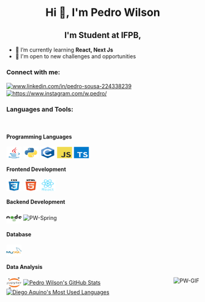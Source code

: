 <h1 align="center">Hi 👋, I'm Pedro Wilson</h1>
<h2 align="center">I'm Student at IFPB, </h2>

- 🌱 I’m currently learning **React, Next Js**
- 🚀 I'm open to new challenges and opportunities

<h3 align="left">Connect with me:</h3>
<p align="left">
<a href="https://linkedin.com/in/pedro-sousa-224338239" target="blank"><img align="center" src="https://raw.githubusercontent.com/rahuldkjain/github-profile-readme-generator/master/src/images/icons/Social/linked-in-alt.svg" alt="www.linkedin.com/in/pedro-sousa-224338239" height="30" width="40" /></a>
<a href="https://instagram.com/https://www.instagram.com/w.pedro/" target="blank"><img align="center" src="https://raw.githubusercontent.com/rahuldkjain/github-profile-readme-generator/master/src/images/icons/Social/instagram.svg" alt="https://www.instagram.com/w.pedro/" height="30" width="40" /></a>

  
</p>
<h3 align="left">Languages and Tools:</h3>
<div>
  <div style="display: inline_block"><br>
  <h4 align="left">Programming Languages</h4> 
  <img align="center" alt="Pw-Java" height="30" width="40" src="https://raw.githubusercontent.com/devicons/devicon/master/icons/java/java-original.svg">
  <img align="center" alt="PW-Python" height="30" width="40" src="https://github.com/devicons/devicon/blob/master/icons/python/python-original.svg">
  <img align="center" alt="PW-C" height="30" width="40" src="https://github.com/devicons/devicon/blob/master/icons/c/c-original.svg">
  <img align="center" alt="PW-JS" height="30" width="40" src="https://raw.githubusercontent.com/devicons/devicon/master/icons/javascript/javascript-original.svg">
  <img align="center" alt="PW-TS" height="30" width="40" src="https://raw.githubusercontent.com/devicons/devicon/master/icons/typescript/typescript-original.svg">

  <h4 align="left">Frontend Development</h4> 
  <img align="center" alt="PW-CSS" height="30" width="40" src="https://raw.githubusercontent.com/devicons/devicon/master/icons/css3/css3-original-wordmark.svg">
  <img align="center" alt="PW-HTML" height="30" width="40" src="https://raw.githubusercontent.com/devicons/devicon/master/icons/html5/html5-original-wordmark.svg">
  <img align="center" alt="PW-react" height="30" width="40" <img src="https://raw.githubusercontent.com/devicons/devicon/master/icons/react/react-original-wordmark.svg">

  <h4 align="left">Backend Development</h4> 
  <img align="center" alt="PW-NodeJS" height="30" width="40" src="https://raw.githubusercontent.com/devicons/devicon/master/icons/nodejs/nodejs-original-wordmark.svg">
  <img align="center" alt="PW-Spring" height="30" width="40" src="https://www.vectorlogo.zone/logos/springio/springio-icon.svg">

  <h4 align="left">Database</h4>
  <img align="center" alt="PW-SQL" height="30" width="40" src="https://raw.githubusercontent.com/devicons/devicon/master/icons/mysql/mysql-original-wordmark.svg">

  <h4 align="left">Data Analysis</h4>
  <img align="center" alt="PW-Jupyter" height="30" width="40" src="https://github.com/devicons/devicon/blob/master/icons/jupyter/jupyter-original-wordmark.svg">
 
  <img align="right" alt="PW-GIF" src="https://i.pinimg.com/originals/32/f9/5a/32f95ae3571e67baea65896e5c2d03a4.gif">

  
  <a href="https://github.com/Pwsousa">
  <img
    alt="Pedro Wilson's GitHub Stats"
    src="https://github-readme-stats.vercel.app/api?username=pedro-wilson&show_icons=true&theme=react&count_private=true&bg_color=15,20232a,003644&custom_title=Diego's%20GitHub%20Stats"
    height="164"
    align="bottom"
  />
</a>

<a href="https://github.com/pedro-wilson">
  <img
    alt="Diego Aquino's Most Used Languages"
    src="https://github-readme-stats.vercel.app/api/top-langs/?username=pedro-wilson&layout=compact&theme=react&bg_color=15,20232a,003644&langs_count=6&hide=haskell"
    height="164"
    align="bottom"
  />
</a>
</div>
